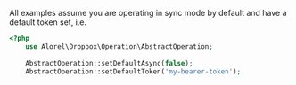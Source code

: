 All examples assume you are operating in sync mode by default and have a default token set, i.e.
```php
<?php
    use Alorel\Dropbox\Operation\AbstractOperation;
    
    AbstractOperation::setDefaultAsync(false);
    AbstractOperation::setDefaultToken('my-bearer-token');
```